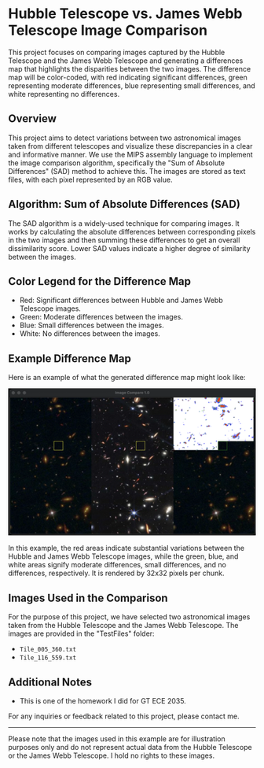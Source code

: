 # Hubble Telescope vs. James Webb Telescope Image Comparison

This project focuses on comparing images captured by the Hubble Telescope and the James Webb Telescope and generating a differences map that highlights the disparities between the two images. The difference map will be color-coded, with red indicating significant differences, green representing moderate differences, blue representing small differences, and white representing no differences.

## Overview

This project aims to detect variations between two astronomical images taken from different telescopes and visualize these discrepancies in a clear and informative manner. We use the MIPS assembly language to implement the image comparison algorithm, specifically the "Sum of Absolute Differences" (SAD) method to achieve this. The images are stored as text files, with each pixel represented by an RGB value.

## Algorithm: Sum of Absolute Differences (SAD)

The SAD algorithm is a widely-used technique for comparing images. It works by calculating the absolute differences between corresponding pixels in the two images and then summing these differences to get an overall dissimilarity score. Lower SAD values indicate a higher degree of similarity between the images.

## Color Legend for the Difference Map

- Red: Significant differences between Hubble and James Webb Telescope images.
- Green: Moderate differences between the images.
- Blue: Small differences between the images.
- White: No differences between the images.

## Example Difference Map

Here is an example of what the generated difference map might look like:

![Difference Map Example](./SAD.png)

In this example, the red areas indicate substantial variations between the Hubble and James Webb Telescope images, while the green, blue, and white areas signify moderate differences, small differences, and no differences, respectively. It is rendered by 32x32 pixels per chunk.

## Images Used in the Comparison

For the purpose of this project, we have selected two astronomical images taken from the Hubble Telescope and the James Webb Telescope. The images are provided in the "TestFiles" folder:

- `Tile_005_360.txt`
- `Tile_116_559.txt`

## Additional Notes

- This is one of the homework I did for GT ECE 2035. 

For any inquiries or feedback related to this project, please contact me.

---
Please note that the images used in this example are for illustration purposes only and do not represent actual data from the Hubble Telescope or the James Webb Telescope. I hold no rights to these images.
